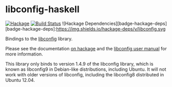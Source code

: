 libconfig-haskell
=================

[![Hackage](https://img.shields.io/hackage/v/libconfig.svg)](https://hackage.haskell.org/package/libconfig) [![Build Status](https://secure.travis-ci.org/peddie/libconfig-haskell.png?branch=master)](http://travis-ci.org/peddie/libconfig-haskell)
![Hackage Dependencies][badge-hackage-deps]
[badge-hackage-deps]:https://img.shields.io/hackage-deps/v/libconfig.svg

Bindings to the [libconfig](http://www.hyperrealm.com/libconfig/)
library.

Please see the documentation [on
hackage](https://hackage.haskell.org/package/libconfig) and the
[libconfig user
manual](http://www.hyperrealm.com/libconfig/libconfig_manual.html) for
more information.

This library only binds to version 1.4.9 of the libconfig library,
which is known as libconfig9 in Debian-like distributions, including
Ubuntu. It will not work with older versions of libconfig, including
the libconfig8 distributed in Ubuntu 12.04.
